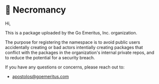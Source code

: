 # 🧟 Necromancy

Hi, 

This is a package uploaded by the Go Emeritus, Inc. organization. 

The purpose for registering the namespace is to avoid public users accidentally creating or bad actors intentially creating packages that conflict with the packages in the organization's internal private repos, and to reduce the potential for a security breach.

If you have any questions or concerns, please reach out to:
- apostolos@goemeritus.com


